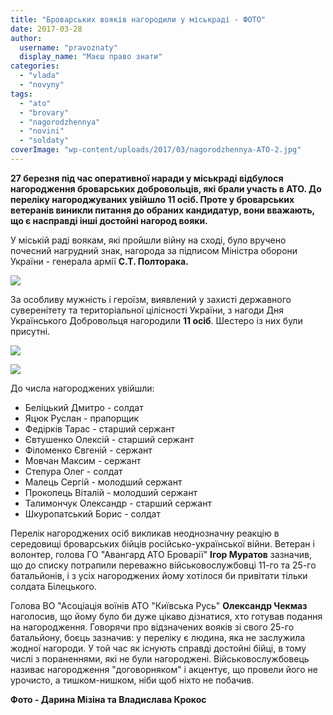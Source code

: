 ```yaml
---
title: "Броварських вояків нагородили у міськраді - ФОТО"
date: 2017-03-28
author: 
  username: "pravoznaty"
  display_name: "Маєш право знати"
categories: 
  - "vlada"
  - "novyny"
tags: 
  - "ato"
  - "brovary"
  - "nagorodzhennya"
  - "novini"
  - "soldaty"
coverImage: "wp-content/uploads/2017/03/nagorodzhennya-ATO-2.jpg"
---
```


**27 березня під час оперативної наради у міськраді відбулося нагородження броварських добровольців, які брали участь в АТО. До переліку нагороджуваних увійшло 11 осіб. Проте у броварських ветеранів виникли питання до обраних кандидатур, вони вважають, що є насправді інші достойні нагород вояки.**

У міській раді воякам, які пройшли війну на сході, було вручено почесний нагрудний знак, нагорода за підписом Міністра оборони України - генерала армії **С.Т. Полторака.**

[![](https://mpz.brovary.org/wp-content/uploads/2017/03/nagorodzhennya-ATO-1.jpg)](https://mpz.brovary.org/wp-content/uploads/2017/03/nagorodzhennya-ATO-1.jpg)

За особливу мужність і героїзм, виявлений у захисті державного суверенітету та територіальної цілісності України, з нагоди Дня Українського Добровольця нагородили **11 осіб**. Шестеро із них були присутні.

[![](https://mpz.brovary.org/wp-content/uploads/2017/03/nagorodzhennya-ATO-2.jpg)](https://mpz.brovary.org/wp-content/uploads/2017/03/nagorodzhennya-ATO-2.jpg)

[![](https://mpz.brovary.org/wp-content/uploads/2017/03/nagorodzhennya-ATO-3.jpg)](https://mpz.brovary.org/wp-content/uploads/2017/03/nagorodzhennya-ATO-3.jpg)

До числа нагороджених увійшли:

- Беліцький Дмитро - солдат
- Яцюк Руслан - прапорщик
- Федірків Тарас - старший сержант
- Євтушенко Олексій - старший сержант
- Філоменко Євгеній - сержант
- Мовчан Максим - сержант
- Степура Олег - солдат
- Малець Сергій - молодший сержант
- Прокопець Віталій - молодший сержант
- Талимончук Олександр - старший сержант
- Шкуропатський Борис - солдат

Перелік нагороджених осіб викликав неоднозначну реакцію в середовищі броварських бійців російсько-української війни. Ветеран і волонтер, голова ГО "Авангард АТО Броварії" **Ігор Муратов** зазначив, що до списку потрапили переважно військовослужбовці 11-го та 25-го батальйонів, і з усіх нагороджених йому хотілося би привітати тільки солдата Білецького.

Голова ВО "Асоціація воїнів АТО "Київська Русь" **Олександр Чекмаз** наголосив, що йому було би дуже цікаво дізнатися, хто готував подання на нагородження. Говорячи про відзначених вояків зі свого 25-го батальйону, боєць зазначив: у переліку є людина, яка не заслужила жодної нагороди. У той час як існують справді достойні бійці, в тому числі з пораненнями, які не були нагороджені. Військовослужбовець називає нагородження "договорняком" і акцентує, що провели його не урочисто, а тишком-нишком, ніби щоб ніхто не побачив.

**Фото - Дарина Мізіна та Владислава Крокос**
